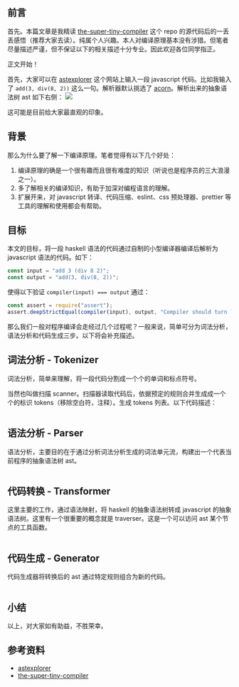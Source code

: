 ## 前言

首先。本篇文章是我精读 [the-super-tiny-compiler](https://the-super-tiny-compiler.glitch.me/) 这个 repo 的源代码后的一丢丢感悟（推荐大家去读）。纯属个人兴趣。本人对编译原理基本没有涉猎。但笔者尽量描述严谨，但不保证以下的相关描述十分专业。因此欢迎各位同学指正。

正文开始！

首先，大家可以在 [astexplorer](https://astexplorer.net/) 这个网站上输入一段 javascript 代码。比如我输入了 `add(3, div(8, 2))` 这么一句。解析器默认挑选了 [acorn](https://github.com/acornjs/acorn)。解析出来的抽象语法树 ast 如下右侧：
![](https://user-gold-cdn.xitu.io/2019/9/4/16cfcefe26e77bbd?w=1772&h=1160&f=png&s=174997)

这可能是目前给大家最直观的印象。

## 背景

那么为什么要了解一下编译原理。笔者觉得有以下几个好处：

1. 编译原理的确是一个很有趣而且很有难度的知识（听说也是程序员的三大浪漫之一）。
2. 多了解相关的编译知识，有助于加深对编程语言的理解。
3. 扩展开来，对 javascript 转译、代码压缩、eslint、css 预处理器、prettier 等工具的理解和使用都会有帮助。

## 目标

本文的目标，将一段 haskell 语法的代码通过自制的小型编译器编译后解析为 javascript 语法的代码。如下：

```js
const input = "add 3 (div 8 2)";
const output = "add(3, div(8, 2))";
```

使得以下验证 `compiler(input) === output` 通过：

```js
const assert = require("assert");
assert.deepStrictEqual(compiler(input), output, "Compiler should turn `input` into `output`");
```

那么我们一般对程序编译会走经过几个过程呢？一般来说，简单可分为词法分析，语法分析和代码生成三步。以下将会补充描述。

## 词法分析 - Tokenizer

词法分析，简单来理解，将一段代码分割成一个个的单词和标点符号。

当然也叫做扫描 scanner。扫描器读取代码后，依据预定的规则合并生成成一个个的标识 tokens（移除空白符，注释）。生成 tokens 列表。以下代码描述：

```js
```

## 语法分析 - Parser

语法分析，主要目的在于通过分析词法分析生成的词法单元流，构建出一个代表当前程序的抽象语法树 ast。

```js
```

## 代码转换 - Transformer

这里主要的工作，通过语法映射，将 haskell 的抽象语法树转成 javascript 的抽象语法树。这里有一个很重要的概念就是 traverser。这是一个可以访问 ast 某个节点的工具函数。

```js
```

## 代码生成 - Generator

代码生成器将转换后的 ast 通过特定规则组合为新的代码。

```js
```

## 小结

以上，对大家如有助益，不胜荣幸。

## 参考资料

- [astexplorer](https://astexplorer.net/)
- [the-super-tiny-compiler](https://the-super-tiny-compiler.glitch.me/)
